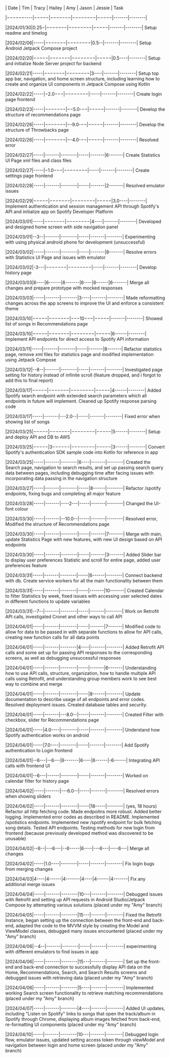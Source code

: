 | Date     | Tim | Tracy | Hailey | Amy | Jason | Jessie | Task

|−−−−−−----|−−−−−|−−−−−−−|−−−−−−−−|−−−−−|-------|--------|

|2024/01/30|0.25−|−−−−−−−|−−−−−−−−|−−−−−|-------|--------| Setup readme and timelog

|2024/02/06|-----|−−−−−−−|−−−−−−−−|0.5--|-------|--------| Setup Android Jetpack Compose project 

|2024/02/20|−−−−−|−−−−−−−|−−−−−−−−|−−−−−|0.5----|--------| Setup and initialize Node Server project for backend

|2024/02/21|-----|−−−−−−−|−−−−−−−−|3----|-------|--------| Setup top app bar, navigation, and home screen structure, including learning how to create and organize UI components in Jetpack Compose using Kotlin

|2024/02/22|-----|−2.0−−−|−−−−−−−−|-----|-------|--------| Create login page frontend

|2024/02/23|-----|−−−−−−−|−−5.0-−−|−−−−−|-------|--------| Develop the structure of recommendations page

|2024/02/26|-----|−−−−−−−|−-9.0-−−|−−−−−|-------|--------| Develop the structure of Throwbacks page

|2024/02/26|-----|−−−−−−−|−-4.0-−−|−−−−−|-------|--------| Resolved error

|2024/02/27|-----|-------|--------|-----|-------|6-------| Create Statistics UI Page xml files and class files

|2024/02/27|-----|−1.0−−−|−−−−−−−−|-----|-------|--------| Create settings page frontend

|2024/02/28|-----|-------|--------|-----|-------|2-------| Resolved emulator issues

|2024/02/29|−−−−−|−−−−−−−|−−−−−−−−|−−−−−|3.0----|--------| Implement authentication and session management API through Spotify's API and initialize app on Spotify Developer Platform

|2024/03/01|-----|−−−−−−−|−−−−−−−−|4----|-------|--------| Developed and designed home screen with side navigation panel

|2024/03/01|--3--|-------|--------|-----|-------|--------| Experimenting with using physical android phone for development (unsuccessful)

|2024/03/02|-----|-------|--------|-----|-------|8-------| Resolve errors with Statistics UI Page and issues with emulator 

|2024/03/02|-3---|−−−−−−−|−−−−−−−−|-----|-------|--------| Develop history page

|2024/03/03|6----|6------|6-------|6----|6------|6-------| Merge all changes and prepare prototype with mocked responses

|2024/03/03|-----|-------|--------|3----|-------|--------| Made reformatting changes across the app screens to improve the UI and enforce a consistent theme

|2024/03/10|−−−−−|−−−−−−−|−−−10−−−|−−−−−|-------|--------| Showed list of songs in Recommendations page

|2024/03/10|−−−−−|−−−−−−−|−−−−−−−−|−−−−−|6------|--------| Implement API endpoints for direct access to Spotify API information

|2024/03/11|-----|-------|--------|-----|-------|8-------| Refactor statistics page, remove xml files for statistics page and modified implementation using Jetpack Compose

|2024/03/12|--8--|-------|--------|-----|-------|--------| Investigated page setting for history instead of infinite scroll (feature dropped, and i forgot to add this to final report)

|2024/03/17|−−−−−|−−−−−−−|−−−−−−−−|−−−−−|4------|--------| Added Spotify search endpoint with extended search parameters which all endpoints in future will implement. Cleaned up Spotify response parsing code

|2024/03/17|-----|-------|---2.0--|-----|-------|--------| Fixed error when showing list of songs 

|2024/03/25|−−−−−|−−−−−−−|−−−−−−−−|−−−−−|5------|--------| Setup and deploy API and DB to AWS

|2024/03/25|−−−−−|3−−−−−−|−−−−−−−−|−−−−−|3------|--------| Convert Spotify's authentication SDK sample code into Kotlin for reference in app

|2024/03/25|-----|-------|--------|6----|-------|--------| Created the Search page, navigation to search results, and set up passing search query data between pages, including debugging time after facing issues with incorporating data passing in the navigation structure

|2024/03/27|-----|-------|--------|-----|8------|--------| Refactor /spotify endpoints, fixing bugs and completing all major feature

|2024/03/28|-----|-------|----2---|-----|-------|--------| Changed the UI-font colour

|2024/03/30|-----|-------|--10.0--|-----|-------|--------| Resolved error, Modified the structure of Recommendations page

|2024/03/30|-----|-------|--------|-----|-------|7-------| Merge with main, update Statistics Page with new features, with new UI design based on API endpoints

|2024/03/30|-----|-------|--------|-----|-------|3-------| Added Slider bar to display user preferences Statistic and scroll for entire page, added user preferences feature

|2024/03/31|-----|-------|--------|-----|6------|--------| Connect backend with db. Create service workers for all the main functionality between them

|2024/03/31|-----|-------|--------|-----|-------|10-------| Created Calendar to filter Statistics by week, fixed issues with accessing user selected dates in different functions to update variables

|2024/03/31|--7--|-------|--------|-----|-------|--------| Work on Retrofit API calls, investigated Cronet and other ways to call API

|2024/04/01|-----|-------|--------|-----|-------|7-------| Modified code to allow for data to be passed in with separate functions to allow for API calls, creating new function calls for all data points

|2024/04/01|-----|-------|--------|4----|-------|--------| Added Retrofit API calls and some set up for passing API responses to the corresponding screens, as well as debugging unsuccessful responses

|2024/04/01|-----|-------|--------|-----|-------|6-------| Understanding how to use API calls, structure, organization, how to handle multiple API calls using Retrofit, and understanding group members work to see best way to combine and merge

|2024/04/01|-----|-------|--------|-----|8------|--------| Update documentation to describe usage of all endpoints and error codes. Resolved deployment issues. Created database tables and security.

|2024/04/01|-----|-------|---8.0--|-----|-------|--------| Created Filter with checkbox, slider for Recommendations page

|2024/04/01|-----|4.0----|--------|-----|-------|--------| Understand how Spotify authentication works on android

|2024/04/01|-----|7.0----|--------|-----|-------|--------| Add Spotify authentication to Login frontend

|2024/04/01|--6---|--6---|6-------|6----|6------|-6------| Integrating API calls with frontend UI

|2024/04/01|--6---|------|--------|-----|-------|--------| Worked on calendar filter for history page

|2024/04/02|-----|-------|---6.0--|-----|-------|--------| Resolved errors when showing sliders 

|2024/04/02|-----|-------|--------|-----|18-----|--------| (yes, 18 hours) Refactor all http fetching code. Made endpoitns more robust. Added better logging. Implemented error codes as described in README. Implemented /spotistics endpoints. Implemented new /spotify endpoint for bulk fetching song details. Tested API endpoints. Testing methods for new login from frontend (because previously developed method was discovered to be unusable)

|2024/04/02|--6--|---6---|--6-----|6----|---6---|----6---| Merge all changes

|2024/04/02|-----|1.0----|--------|-----|-------|--------| Fix login bugs from merging changes

|2024/04/03|4----|4------|4-------|4----|4------|4-------| Fix any additional merge issues

|2024/04/04|-----|-------|--------|10---|-------|--------| Debugged issues with Retrofit and setting up API requests in Android Studio/Jetpack Compose by attempting various solutions (placed under my "Amy" branch)

|2024/04/05|-----|-------|--------|15---|-------|--------| Fixed the Retrofit Instance, began setting up the connection between the front-end and back-end, adapted the code to the MVVM style by creating the Model and ViewModel classes, debugged many issues encountered (placed under my "Amy" branch)

|2024/04/06|--4--|-------|--------|-----|-------|--------| experimenting with different emulators to find issues in app

|2024/04/06|-----|-------|--------|15---|-------|--------| Set up the front-end and back-end connection to successfully display API data on the Home, Recommendations, Search, and Search Results screens and debugged issues with retrieving data (placed under my "Amy" branch)

|2024/04/06|-----|-------|--------|5----|-------|--------| Implemented working Search screen functionality to retrieve matching recommendations (placed under my "Amy" branch)

|2024/04/07|-----|-------|--------|4----|-------|--------| Added UI updates, including "Listen on Spotify" links to songs that open the track/album in Spotify through Chrome, displaying album images fetched from back-end, re-formatting UI components (placed under my "Amy" branch)

|2024/04/10|-----|-------|--------|10---|-------|--------| Debugged login flow, emulator issues, updated setting access token through viewModel and navigation between login and home screen (placed under my "Amy" branch)
